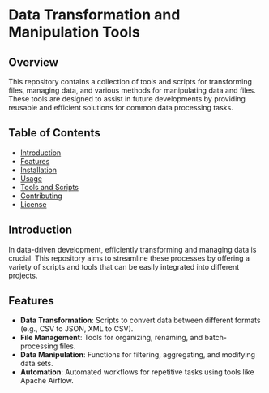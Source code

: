# Data Transformation and Manipulation Tools

## Overview

This repository contains a collection of tools and scripts for transforming files, managing data, and various methods for manipulating data and files. These tools are designed to assist in future developments by providing reusable and efficient solutions for common data processing tasks.

## Table of Contents

- [Introduction](#introduction)
- [Features](#features)
- [Installation](#installation)
- [Usage](#usage)
- [Tools and Scripts](#tools-and-scripts)
- [Contributing](#contributing)
- [License](#license)

## Introduction

In data-driven development, efficiently transforming and managing data is crucial. This repository aims to streamline these processes by offering a variety of scripts and tools that can be easily integrated into different projects.

## Features

- **Data Transformation**: Scripts to convert data between different formats (e.g., CSV to JSON, XML to CSV).
- **File Management**: Tools for organizing, renaming, and batch-processing files.
- **Data Manipulation**: Functions for filtering, aggregating, and modifying data sets.
- **Automation**: Automated workflows for repetitive tasks using tools like Apache Airflow.